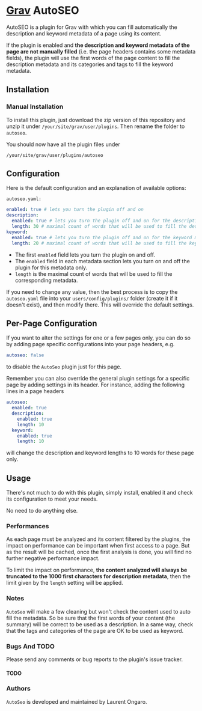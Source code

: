 # [Grav](http://getgrav.org) AutoSEO

AutoSEO is a plugin for Grav with which you can fill automatically the description and keyword metadata of a page using its content.

If the plugin is enabled and **the description and keyword metadata of the page are not manually filled** (i.e. the page headers contains some metadata fields),
the plugin will use the first words of the page content to fill the description metadata and its categories and tags to fill the keyword metadata.

## Installation

### Manual Installation

To install this plugin, just download the zip version of this repository and unzip it under `/your/site/grav/user/plugins`. Then rename the folder to `autoseo`.

You should now have all the plugin files under

`/your/site/grav/user/plugins/autoseo`

## Configuration

Here is the default configuration and an explanation of available options:

`autoseo.yaml:`

```yaml
enabled: true # lets you turn the plugin off and on
description:
  enabled: true # lets you turn the plugin off and on for the description metadata only
  length: 30 # maximal count of words that will be used to fill the description metadata.
keyword:
  enabled: true # lets you turn the plugin off and on for the keyword metadata only
  length: 20 # maximal count of words that will be used to fill the keyword metadata.
```

  * The first `enabled` field lets you turn the plugin on and off.
  * The `enabled` field in each metadata section lets you turn on and off the plugin for this metadata only.
  * `length` is the maximal count of words that will be used to fill the corresponding metadata.

If you need to change any value, then the best process is to copy the `autoseo.yaml` file into your `users/config/plugins/` folder (create it if it doesn't exist), and then modify there. This will override the default settings.

## Per-Page Configuration

If you want to alter the settings for one or a few pages only, you can do so by adding page specific configurations into your page headers, e.g.

```yaml
autoseo: false
```
to disable the `AutoSeo` plugin just for this page.

Remember you can also override the general plugin settings for a specific page by adding settings in its header. For instance, adding the following lines in a page headers

```yaml
autoseo:
  enabled: true
  description:
    enabled: true
    length: 10
  keyword:
    enabled: true
    length: 10
```

will change the description and keyword lengths to 10 words for these page only.

## Usage

There's not much to do with this plugin, simply install, enabled it and check its configuration to meet your needs.

No need to do anything else.

### Performances

As each page must be analyzed and its content filtered by the plugins, the impact on performance can be important when first access to a page.
But as the result will be cached, once the first analysis is done, you will find no further negative performance impact.

To limit the impact on performance, **the content analyzed will always be truncated to the 1000 first characters for description metadata**, then the limit given by the `length` setting will be applied.

### Notes

`AutoSeo` will make a few cleaning but won't check the content used to auto fill the metadata.
So be sure that the first words of your content (the summary) will be correct to be used as a description.
In a same way, check that the tags and categories of the page are OK to be used as keyword.

### Bugs And TODO

Please send any comments or bug reports to the plugin's issue tracker.

#### TODO

### Authors

`AutoSeo` is developed and maintained by Laurent Ongaro.
